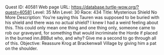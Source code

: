 Quest ID: 40581
Web page URL: https://database.turtle-wow.org/?quest=40581
Level: 35
Min Level: 30
Race: 434
Title: Mysterious Shield No More
Description: You're saying this Tauren was supposed to be buried with his shield and there was no actual shield? I knew I had a weird feeling about this. This could only mean one thing and one thing only, someone came to rob our graveyard, for something that would incriminate the Horde if placed in the burned inn.$B$BBut who, and why? Give me a second to go through all of this.
Objective: Reassure Krog at Brackenwall Village by giving him a pat on the shoulder.
